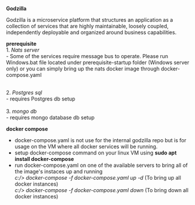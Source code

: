 **Godzilla**

Godzilla is a microservice platform that structures an application as a collection of services that are highly maintainable, loosely coupled, independently deployable and organized around business capabilities.


**prerequisite**
<br>1. _Nats server_ 
<br> -  Some of the services require message bus to operate. Please run Windows.bat file located under prerequisite-startup folder (Windows server only) or you can simply bring up the nats docker image through docker-compose.yaml

<br>2. _Postgres sql_ 
<br>- requires Postgres db setup
<br>
<br>3. _mongo db_ 
<br>- requires mongo database db setup

**docker compose**
- docker-compose.yaml is not use for the internal godzilla repo but is for usage on the VM where all docker services will be running.
- setup docker-compose command on your linux VM using **sudo apt  install docker-compose**
- run docker-compose.yaml on one of the available servers to bring all of the image's instaces up and running
<br> _c:/> docker-compose -f docker-compose.yaml up -d_ (To bring up all docker instances)
<br> _c:/> docker-compose -f docker-compose.yaml down_ (To bring down all docker instances)